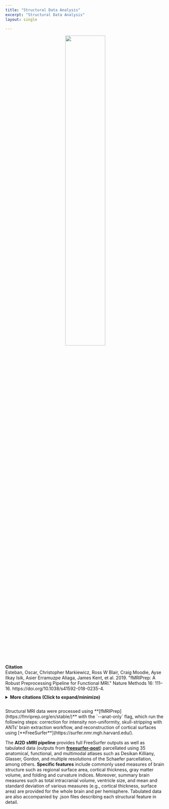 ```yaml
---
title: "Structural Data Analysis"
excerpt: "Structural Data Analysis"
layout: single

---
```


<style>
details p { margin: 8px 0 !important; }
details div { line-height: 1.6; }
</style>

<div style="text-align: center;">
     <img src="{{ site.baseurl }}/assets/images/misc/smriprep_workflow.png" width="50%" height="auto" />
</div>

<br/>
<div style="margin: 10px 0;">
<strong>Citation</strong><br/>
Esteban, Oscar, Christopher Markiewicz, Ross W Blair, Craig Moodie, Ayse Ilkay Isik, Asier Erramuzpe Aliaga, James Kent, et al. 2019. "fMRIPrep: A Robust Preprocessing Pipeline for Functional MRI." Nature Methods 16: 111–16. https://doi.org/10.1038/s41592-018-0235-4.
</div>

<details style="margin: 10px 0;">
<summary><strong>More citations (Click to expand/minimize)</strong></summary>
<div style="padding: 10px 0; line-height: 1.6;">
Abraham, Alexandre, Fabian Pedregosa, Michael Eickenberg, Philippe Gervais, Andreas Mueller, Jean Kossaifi, Alexandre Gramfort, Bertrand Thirion, and Gael Varoquaux. 2014. "Machine Learning for Neuroimaging with Scikit-Learn." Frontiers in Neuroinformatics 8. https://doi.org/10.3389/fninf.2014.00014.
<p style="margin: 2px 0;"></p>
Avants, B. B., C. L. Epstein, M. Grossman, and J. C. Gee. 2008. "Symmetric Diffeomorphic Image Registration with Cross-Correlation: Evaluating Automated Labeling of Elderly and Neurodegenerative Brain." Medical Image Analysis 12 (1): 26–41. https://doi.org/10.1016/j.media.2007.06.004.
<p style="margin: 2px 0;"></p>
Ciric, R., William H. Thompson, R. Lorenz, M. Goncalves, E. MacNicol, C. J. Markiewicz, Y. O. Halchenko, et al. 2022. "TemplateFlow: FAIR-Sharing of Multi-Scale, Multi-Species Brain Models." Nature Methods 19: 1568–71. https://doi.org/10.1038/s41592-022-01681-2.
<p style="margin: 2px 0;"></p>
Dale, Anders M., Bruce Fischl, and Martin I. Sereno. 1999. "Cortical Surface-Based Analysis: I. Segmentation and Surface Reconstruction." NeuroImage 9 (2): 179–94. https://doi.org/10.1006/nimg.1998.0395.
<p style="margin: 2px 0;"></p>
Evans, AC, AL Janke, DL Collins, and S Baillet. 2012. "Brain Templates and Atlases." NeuroImage 62 (2): 911–22. https://doi.org/10.1016/j.neuroimage.2012.01.024.
<p style="margin: 2px 0;"></p>
Fonov, VS, AC Evans, RC McKinstry, CR Almli, and DL Collins. 2009. "Unbiased Nonlinear Average Age-Appropriate Brain Templates from Birth to Adulthood." NeuroImage 47, Supplement 1: S102. https://doi.org/10.1016/S1053-8119(09)70884-5.
<p style="margin: 2px 0;"></p>
Glasser, Matthew F., Stamatios N. Sotiropoulos, J. Anthony Wilson, Timothy S. Coalson, Bruce Fischl, Jesper L. Andersson, Junqian Xu, et al. 2013. "The Minimal Preprocessing Pipelines for the Human Connectome Project." NeuroImage, Mapping the connectome, 80: 105–24. https://doi.org/10.1016/j.neuroimage.2013.04.127.
<p style="margin: 2px 0;"></p>
Gorgolewski, K., C. D. Burns, C. Madison, D. Clark, Y. O. Halchenko, M. L. Waskom, and S. Ghosh. 2011. "Nipype: A Flexible, Lightweight and Extensible Neuroimaging Data Processing Framework in Python." Frontiers in Neuroinformatics 5: 13. https://doi.org/10.3389/fninf.2011.00013.
<p style="margin: 2px 0;"></p>
Gorgolewski, Krzysztof J., Oscar Esteban, Christopher J. Markiewicz, Erik Ziegler, David Gage Ellis, Michael Philipp Notter, Dorota Jarecka, et al. 2018. "Nipype." Software. https://doi.org/10.5281/zenodo.596855.
<p style="margin: 2px 0;"></p>
Klein, Arno, Satrajit S. Ghosh, Forrest S. Bao, Joachim Giard, Yrjö Häme, Eliezer Stavsky, Noah Lee, et al. 2017. "Mindboggling Morphometry of Human Brains." PLOS Computational Biology 13 (2): e1005350. https://doi.org/10.1371/journal.pcbi.1005350.
<p style="margin: 2px 0;"></p>
Tustison, N. J., B. B. Avants, P. A. Cook, Y. Zheng, A. Egan, P. A. Yushkevich, and J. C. Gee. 2010. "N4ITK: Improved N3 Bias Correction." IEEE Transactions on Medical Imaging 29 (6): 1310–20. https://doi.org/10.1109/TMI.2010.2046908.
<p style="margin: 2px 0;"></p>
Zhang, Y., M. Brady, and S. Smith. 2001. "Segmentation of Brain MR Images Through a Hidden Markov Random Field Model and the Expectation-Maximization Algorithm." IEEE Transactions on Medical Imaging 20 (1): 45–57. https://doi.org/10.1109/42.906424.
</div>
</details>

<br>
Structural MRI data were processed using **[fMRIPrep](https://fmriprep.org/en/stable/)** with the `--anat-only` flag, which run the following steps: correction for intensity non-uniformity, skull-stripping with ANTs’ brain extraction workflow, and reconstruction of cortical surfaces using [**FreeSurfer**](https://surfer.nmr.mgh.harvard.edu/).


The **AI2D sMRI pipeline** provides full FreeSurfer outputs as well as tabulated data (outputs from **[freesurfer-post](https://github.com/PennLINC/freesurfer-post/tree/main)**) parcellated using 35 anatomical, functional, and multimodal atlases such as Desikan Killiany, Glasser, Gordon, and multiple resolutions of the Schaefer parcellation, among others. **Specific features** include commonly used measures of brain structure such as regional surface area, cortical thickness, gray matter volume, and folding and curvature indices. Moreover, summary brain measures such as total intracranial volume, ventricle size, and mean and standard deviation of various measures (e.g., cortical thickness, surface area) are provided for the whole brain and per hemisphere. Tabulated data are also accompanied by .json files describing each structural feature in detail.


